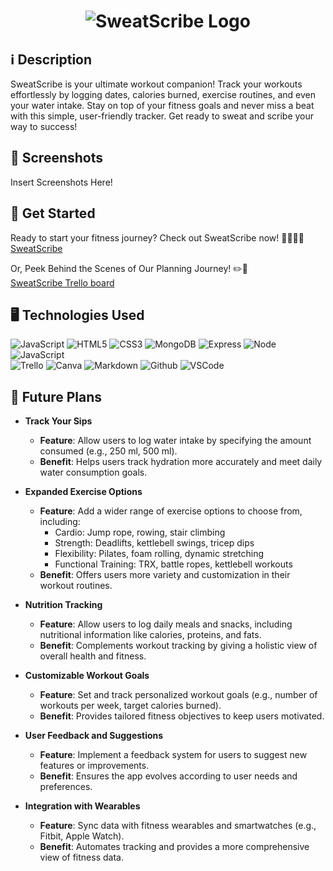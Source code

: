 # <div align="center" id="logo"> ![SweatScribe Logo](https://imgur.com/TnRCFh7.png) </div>

  ## ℹ️ Description
  SweatScribe is your ultimate workout companion! Track your workouts effortlessly by logging dates, calories burned, exercise routines, and even your water intake. Stay on top of your fitness goals and never miss a beat with this simple, user-friendly tracker. Get ready to sweat and scribe your way to success!

  ## 📸 Screenshots
  Insert Screenshots Here!

  ## 🚀 Get Started
  Ready to start your fitness journey? Check out SweatScribe now! 🌟🧘🏾‍♀️ <br>
  [SweatScribe](https://sweat-scribe-3fc4d84a62af.herokuapp.com/) <br>
  
  Or, Peek Behind the Scenes of Our Planning Journey! ✏️📓 <br>
  [SweatScribe Trello board](https://trello.com/invite/b/66abc92f08382b180f44650e/ATTIe9075937640b9b926430a54d679dfbe37E64D315/men-stack-crud-app-deliverable)

  ## 🖥️ Technologies Used
  ![JavaScript](https://img.shields.io/badge/-JavaScript-05122A?style=flat&logo=javascript)
  ![HTML5](https://img.shields.io/badge/-HTML5-05122A?style=flat&logo=html5)
  ![CSS3](https://img.shields.io/badge/-CSS-05122A?style=flat&logo=css3)
  ![MongoDB](https://img.shields.io/badge/-MongoDB-05122A?style=flat&logo=mongodb)
  ![Express](https://img.shields.io/badge/-Express-05122A?style=flat&logo=express)
  ![Node](https://img.shields.io/badge/-Node.js-05122A?style=flat&logo=node.js)
  ![JavaScript](https://img.shields.io/badge/-JavaScript-05122A?style=flat&logo=javascript)   
  ![Trello](https://img.shields.io/badge/-Trello-05122A?style=flat&logo=trello)
  ![Canva](https://img.shields.io/badge/-Canva-05122A?style=flat&logo=canva)
  ![Markdown](https://img.shields.io/badge/-Markdown-05122A?style=flat&logo=markdown)
  ![Github](https://img.shields.io/badge/-GitHub-05122A?style=flat&logo=github)
  ![VSCode](https://img.shields.io/badge/-VS_Code-05122A?style=flat&logo=visualstudio)

  ## 🔮 Future Plans
- **Track Your Sips**
  - **Feature**: Allow users to log water intake by specifying the amount consumed (e.g., 250 ml, 500 ml).
  - **Benefit**: Helps users track hydration more accurately and meet daily water consumption goals.

- **Expanded Exercise Options**
  - **Feature**: Add a wider range of exercise options to choose from, including:
    - Cardio: Jump rope, rowing, stair climbing
    - Strength: Deadlifts, kettlebell swings, tricep dips
    - Flexibility: Pilates, foam rolling, dynamic stretching
    - Functional Training: TRX, battle ropes, kettlebell workouts
  - **Benefit**: Offers users more variety and customization in their workout routines.

- **Nutrition Tracking**
  - **Feature**: Allow users to log daily meals and snacks, including nutritional information like calories, proteins, and fats.
  - **Benefit**: Complements workout tracking by giving a holistic view of overall health and fitness.

- **Customizable Workout Goals**
  - **Feature**: Set and track personalized workout goals (e.g., number of workouts per week, target calories burned).
  - **Benefit**: Provides tailored fitness objectives to keep users motivated.

- **User Feedback and Suggestions**
  - **Feature**: Implement a feedback system for users to suggest new features or improvements.
  - **Benefit**: Ensures the app evolves according to user needs and preferences.

- **Integration with Wearables**
  - **Feature**: Sync data with fitness wearables and smartwatches (e.g., Fitbit, Apple Watch).
  - **Benefit**: Automates tracking and provides a more comprehensive view of fitness data.
